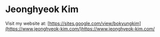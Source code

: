 # Jeonghyeok Kim

Visit my website at: [https://sites.google.com/view/bokyungkim](https://www.jeonghyeok-kim.com/)https://www.jeonghyeok-kim.com/

